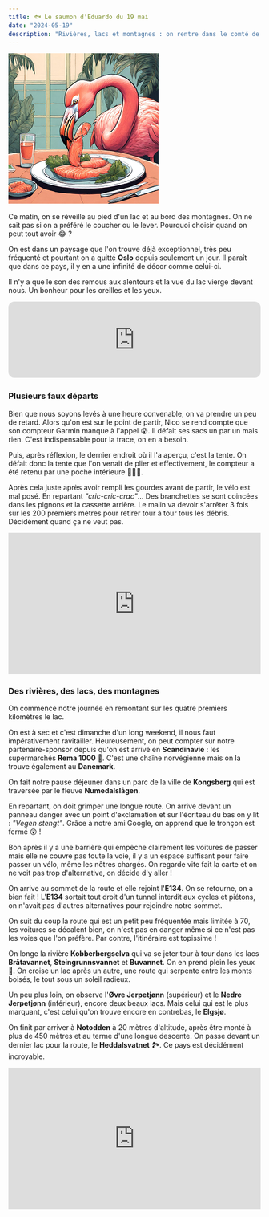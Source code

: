 ```yaml
---
title: 🐟 Le saumon d'Eduardo du 19 mai
date: "2024-05-19"
description: "Rivières, lacs et montagnes : on rentre dans le comté de Telemark !"
---
```


![Saumon d'Eduardo](../saumon_eduardo.png)

Ce matin, on se réveille au pied d'un lac et au bord des montagnes. On ne sait pas si on a préféré le coucher ou le lever. Pourquoi choisir quand on peut tout avoir 😂 ?

On est dans un paysage que l'on trouve déjà exceptionnel, très peu fréquenté et pourtant on a quitté **Oslo** depuis seulement un jour. Il paraît que dans ce pays, il y en a une infinité de décor comme celui-ci.

Il n'y a que le son des remous aux alentours et la vue du lac vierge devant nous. Un bonheur pour les oreilles et les yeux.

<iframe style="border-radius:12px" src="https://open.spotify.com/embed/track/1vP2JEXRsGrFbwOZ0foOQ5?utm_source=generator" width="100%" height="152" frameBorder="0" allow="autoplay; clipboard-write; encrypted-media; picture-in-picture" loading="lazy"></iframe>

### Plusieurs faux départs
Bien que nous soyons levés à une heure convenable, on va prendre un peu de retard. Alors qu'on est sur le point de partir, Nico se rend compte que son compteur Garmin manque à l'appel 😰. Il défait ses sacs un par un mais rien. C'est indispensable pour la trace, on en a besoin.

Puis, après réflexion, le dernier endroit où il l'a aperçu, c'est la tente. On défait donc la tente que l'on venait de plier et effectivement, le compteur a été retenu par une poche intérieure 🤦🏼‍♂️.

Après cela juste après avoir rempli les gourdes avant de partir, le vélo est mal posé. En repartant *"cric-cric-crac"*... Des branchettes se sont coincées dans les pignons et la cassette arrière. Le malin va devoir s'arrêter 3 fois sur les 200 premiers mètres pour retirer tour à tour tous les débris. Décidément quand ça ne veut pas.


<div style="width: 100%; height: 0; position: relative; padding-bottom: 56%;"><iframe src="https://giphy.com/embed/fwbpI9qAqypsFgANba" style="top: 0; left: 0; width: 100%; height: 100%; position: absolute; border: 0;" allowfullscreen scrolling="no" allow="encrypted-media;" class="giphy-embed"></iframe></div>

### Des rivières, des lacs, des montagnes

On commence notre journée en remontant sur les quatre premiers kilomètres le lac.

On est à sec et c'est dimanche d'un long weekend, il nous faut impérativement ravitailler. Heureusement, on peut compter sur notre partenaire-sponsor depuis qu'on est arrivé en **Scandinavie** : les supermarchés **Rema 1000** 🤩. C'est une chaîne norvégienne mais on la trouve également au **Danemark**. 

On fait notre pause déjeuner dans un parc de la ville de **Kongsberg** qui est traversée par le fleuve **Numedalslågen**. 

En repartant, on doit grimper une longue route. On arrive devant un panneau danger avec un point d'exclamation et sur l'écriteau du bas on y lit : *"Vegen stengt"*. Grâce à notre ami Google, on apprend que le tronçon est fermé 😲 ! 

Bon après il y a une barrière qui empêche clairement les voitures de passer mais elle ne couvre pas toute la voie, il y a un espace suffisant pour faire passer un vélo, même les nôtres chargés. On regarde vite fait la carte et on ne voit pas trop d'alternative, on décide d'y aller !

On arrive au sommet de la route et elle rejoint l'**E134**. On se retourne, on a bien fait ! L'**E134** sortait tout droit d'un tunnel interdit aux cycles et piétons, on n'avait pas d'autres alternatives pour rejoindre notre sommet. 

On suit du coup la route qui est un petit peu fréquentée mais limitée à 70, les voitures se décalent bien, on n'est pas en danger même si ce n'est pas les voies que l'on préfère. Par contre, l'itinéraire est topissime !

On longe la rivière **Kobberbergselva** qui va se jeter tour à tour dans les lacs
**Bråtavannet**, **Steingrunnsvannet** et **Buvannet**. On en prend plein les yeux 🤩. On croise un lac après un autre, une route qui serpente entre les monts boisés, le tout sous un soleil radieux. 

Un peu plus loin, on observe l'**Øvre Jerpetjønn** (supérieur) et le **Nedre Jerpetjønn** (inférieur), encore deux beaux lacs. Mais celui qui est le plus marquant, c'est celui qu'on trouve encore en contrebas, le **Elgsjø**.

On finit par arriver à **Notodden** à 20 mètres d'altitude, après être monté à plus de 450 mètres et au terme d'une longue descente. On passe devant un dernier lac pour la route, le **Heddalsvatnet** 🏞️. Ce pays est décidément incroyable.

<div style="width: 100%; height: 0; position: relative; padding-bottom: 56%;"><iframe src="https://giphy.com/embed/ebFG4jcnC1Ny8" style="top: 0; left: 0; width: 100%; height: 100%; position: absolute; border: 0;" allowfullscreen scrolling="no" allow="encrypted-media;" class="giphy-embed"></iframe></div>  